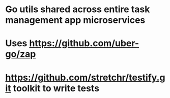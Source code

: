 # Go utils shared across entire task management app microservices
# Uses https://github.com/uber-go/zap
# https://github.com/stretchr/testify.git toolkit to write tests 
